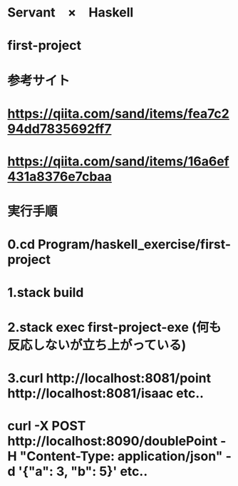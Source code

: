 # Servant　×　Haskell
# first-project
# 参考サイト
# https://qiita.com/sand/items/fea7c294dd7835692ff7
# https://qiita.com/sand/items/16a6ef431a8376e7cbaa
# 実行手順
# 0.cd Program/haskell_exercise/first-project
# 1.stack build  
# 2.stack exec first-project-exe (何も反応しないが立ち上がっている)
# 3.curl http://localhost:8081/point http://localhost:8081/isaac etc..
# curl -X POST http://localhost:8090/doublePoint -H "Content-Type: application/json" -d '{"a": 3, "b": 5}' etc..

